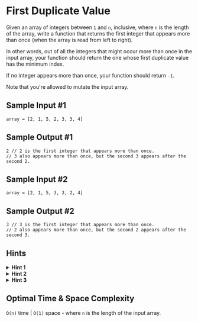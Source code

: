 # First Duplicate Value

Given an array of integers between `1` and `n`, inclusive, where `n` is the length of the array, write a function that returns the first integer that appears more than once (when the array is read from left to right).

In other words, out of all the integers that might occur more than once in the input array, your function should return the one whose first duplicate value has the minimum index.

If no integer appears more than once, your function should return `-1`.

Note that you're allowed to mutate the input array.

## Sample Input #1

```plaintext
array = [2, 1, 5, 2, 3, 3, 4]
```

## Sample Output #1

```plaintext
2 // 2 is the first integer that appears more than once.
// 3 also appears more than once, but the second 3 appears after the second 2.
```

## Sample Input #2

```plaintext
array = [2, 1, 5, 3, 3, 2, 4]
```

## Sample Output #2

```plaintext
3 // 3 is the first integer that appears more than once.
// 2 also appears more than once, but the second 2 appears after the second 3.
```

## Hints

<details>
<summary><b>Hint 1</b></summary>

The brute-force solution can be done in O(n²) time. Think about how you can determine if a value appears twice in an array.

</details>

<details>
<summary><b>Hint 2</b></summary>

You can use a data structure that has constant-time lookups to keep track of integers that you've seen already. This leads the way to a linear-time solution.

</details>

<details>
<summary><b>Hint 3</b></summary>

You should always pay close attention to the details of a question's prompt. In this question, the integers in the array are between 1 and n, inclusive, where n is the length of the input array. The prompt also explicitly allows us to mutate the array. How can these details help us find a better solution, either time-complexity-wise or space-complexity-wise?

</details>

## Optimal Time & Space Complexity

`O(n)` time | `O(1)` space - where `n` is the length of the input array.
